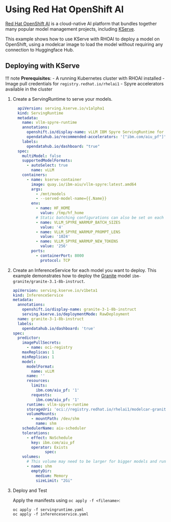 # Using Red Hat OpenShift AI

[Red Hat OpenShift AI](https://www.redhat.com/en/products/ai/openshift-ai) is a cloud-native AI platform that bundles together many popular model management projects, including [KServe](https://kserve.github.io/website/latest/).

This example shows how to use KServe with RHOAI to deploy a model on OpenShift, using a modelcar image to load the model without requiring any connection to Huggingface Hub.

## Deploying with KServe

!!! note
    **Prerequisites**: 
    - A running Kubernetes cluster with RHOAI installed
    - Image pull credentials for `registry.redhat.io/rhelai1`
    - Spyre accelerators available in the cluster

<!-- TODO: Link to public docs for cluster setup -->

1. Create a ServingRuntime to serve your models.

      ```yaml
        apiVersion: serving.kserve.io/v1alpha1
        kind: ServingRuntime
        metadata:
          name: vllm-spyre-runtime
          annotations:
            openshift.io/display-name: vLLM IBM Spyre ServingRuntime for KServe
            opendatahub.io/recommended-accelerators: '["ibm.com/aiu_pf"]'
          labels:
            opendatahub.io/dashboard: "true"
        spec:
          multiModel: false
          supportedModelFormats:
            - autoSelect: true
              name: vLLM
          containers:
            - name: kserve-container
              image: quay.io/ibm-aiu/vllm-spyre:latest.amd64
              args:
                - /mnt/models
                - --served-model-name={{.Name}}
              env:
                - name: HF_HOME
                  value: /tmp/hf_home
                # Static batching configurations can also be set on each InferenceService
                - name: VLLM_SPYRE_WARMUP_BATCH_SIZES
                  value: '4'
                - name: VLLM_SPYRE_WARMUP_PROMPT_LENS
                  value: '1024'
                - name: VLLM_SPYRE_WARMUP_NEW_TOKENS
                  value: '256'
              ports:
                - containerPort: 8000
                  protocol: TCP
      ```

2. Create an InferenceService for each model you want to deploy. This example demonstrates how to deploy the [Granite](https://www.ibm.com/granite) model `ibm-granite/granite-3.1-8b-instruct`.

      ```yaml
      apiVersion: serving.kserve.io/v1beta1
      kind: InferenceService
      metadata:
        annotations:
          openshift.io/display-name: granite-3-1-8b-instruct
          serving.kserve.io/deploymentMode: RawDeployment
        name: granite-3-1-8b-instruct
        labels:
          opendatahub.io/dashboard: 'true'
      spec:
        predictor:
          imagePullSecrets:
            - name: oci-registry
          maxReplicas: 1
          minReplicas: 1
          model:
            modelFormat:
              name: vLLM
            name: ''
            resources:
              limits:
                ibm.com/aiu_pf: '1'
              requests:
                ibm.com/aiu_pf: '1'
            runtime: vllm-spyre-runtime
            storageUri: 'oci://registry.redhat.io/rhelai1/modelcar-granite-3-1-8b-instruct:1.5'
            volumeMounts:
              - mountPath: /dev/shm
                name: shm
          schedulerName: aiu-scheduler
          tolerations:
            - effect: NoSchedule
              key: ibm.com/aiu_pf
              operator: Exists
                    spec:
          volumes:
            # This volume may need to be larger for bigger models and running tensor-parallel inference with more cards
            - name: shm
              emptyDir:
                medium: Memory
                sizeLimit: "2Gi"
      ```

3. Deploy and Test

      Apply the manifests using `oc apply -f <filename>`:

      ```console
      oc apply -f servingruntime.yaml
      oc apply -f inferenceservice.yaml
      ```
